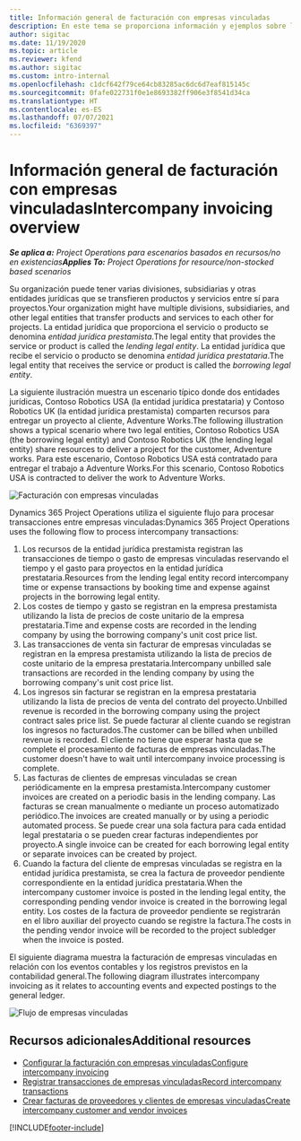 ```yaml
---
title: Información general de facturación con empresas vinculadas
description: En este tema se proporciona información y ejemplos sobre la facturación con empresas vinculadas para proyectos.
author: sigitac
ms.date: 11/19/2020
ms.topic: article
ms.reviewer: kfend
ms.author: sigitac
ms.custom: intro-internal
ms.openlocfilehash: c1dcf642f79ce64cb83285ac6dc6d7eaf815145c
ms.sourcegitcommit: 0fafe022731f0e1e8693382ff906e3f8541d34ca
ms.translationtype: HT
ms.contentlocale: es-ES
ms.lasthandoff: 07/07/2021
ms.locfileid: "6369397"
---
```

# <a name="intercompany-invoicing-overview"></a><span data-ttu-id="4e17e-103">Información general de facturación con empresas vinculadas</span><span class="sxs-lookup"><span data-stu-id="4e17e-103">Intercompany invoicing overview</span></span>

<span data-ttu-id="4e17e-104">_**Se aplica a:** Project Operations para escenarios basados en recursos/no en existencias_</span><span class="sxs-lookup"><span data-stu-id="4e17e-104">_**Applies To:** Project Operations for resource/non-stocked based scenarios_</span></span>

<span data-ttu-id="4e17e-105">Su organización puede tener varias divisiones, subsidiarias y otras entidades jurídicas que se transfieren productos y servicios entre sí para proyectos.</span><span class="sxs-lookup"><span data-stu-id="4e17e-105">Your organization might have multiple divisions, subsidiaries, and other legal entities that transfer products and services to each other for projects.</span></span> <span data-ttu-id="4e17e-106">La entidad jurídica que proporciona el servicio o producto se denomina *entidad jurídica prestamista*.</span><span class="sxs-lookup"><span data-stu-id="4e17e-106">The legal entity that provides the service or product is called the *lending legal entity*.</span></span> <span data-ttu-id="4e17e-107">La entidad jurídica que recibe el servicio o producto se denomina *entidad jurídica prestataria*.</span><span class="sxs-lookup"><span data-stu-id="4e17e-107">The legal entity that receives the service or product is called the *borrowing legal entity*.</span></span>

<span data-ttu-id="4e17e-108">La siguiente ilustración muestra un escenario típico donde dos entidades jurídicas, Contoso Robotics USA (la entidad jurídica prestataria) y Contoso Robotics UK (la entidad jurídica prestamista) comparten recursos para entregar un proyecto al cliente, Adventure Works.</span><span class="sxs-lookup"><span data-stu-id="4e17e-108">The following illustration shows a typical scenario where two legal entities, Contoso Robotics USA (the borrowing legal entity) and Contoso Robotics UK (the lending legal entity) share resources to deliver a project for the customer, Adventure works.</span></span> <span data-ttu-id="4e17e-109">Para este escenario, Contoso Robotics USA está contratado para entregar el trabajo a Adventure Works.</span><span class="sxs-lookup"><span data-stu-id="4e17e-109">For this scenario, Contoso Robotics USA is contracted to deliver the work to Adventure Works.</span></span>

![Facturación con empresas vinculadas](./media/IntercompanyScenario.png) 

<span data-ttu-id="4e17e-111">Dynamics 365 Project Operations utiliza el siguiente flujo para procesar transacciones entre empresas vinculadas:</span><span class="sxs-lookup"><span data-stu-id="4e17e-111">Dynamics 365 Project Operations uses the following flow to process intercompany transactions:</span></span>

1. <span data-ttu-id="4e17e-112">Los recursos de la entidad jurídica prestamista registran las transacciones de tiempo o gasto de empresas vinculadas reservando el tiempo y el gasto para proyectos en la entidad jurídica prestataria.</span><span class="sxs-lookup"><span data-stu-id="4e17e-112">Resources from the lending legal entity record intercompany time or expense transactions by booking time and expense against projects in the borrowing legal entity.</span></span>
2. <span data-ttu-id="4e17e-113">Los costes de tiempo y gasto se registran en la empresa prestamista utilizando la lista de precios de coste unitario de la empresa prestataria.</span><span class="sxs-lookup"><span data-stu-id="4e17e-113">Time and expense costs are recorded in the lending company by using the borrowing company's unit cost price list.</span></span>
3. <span data-ttu-id="4e17e-114">Las transacciones de venta sin facturar de empresas vinculadas se registran en la empresa prestamista utilizando la lista de precios de coste unitario de la empresa prestataria.</span><span class="sxs-lookup"><span data-stu-id="4e17e-114">Intercompany unbilled sale transactions are recorded in the lending company by using the borrowing company's unit cost price list.</span></span>
4. <span data-ttu-id="4e17e-115">Los ingresos sin facturar se registran en la empresa prestataria utilizando la lista de precios de venta del contrato del proyecto.</span><span class="sxs-lookup"><span data-stu-id="4e17e-115">Unbilled revenue is recorded in the borrowing company using the project contract sales price list.</span></span> <span data-ttu-id="4e17e-116">Se puede facturar al cliente cuando se registran los ingresos no facturados.</span><span class="sxs-lookup"><span data-stu-id="4e17e-116">The customer can be billed when unbilled revenue is recorded.</span></span> <span data-ttu-id="4e17e-117">El cliente no tiene que esperar hasta que se complete el procesamiento de facturas de empresas vinculadas.</span><span class="sxs-lookup"><span data-stu-id="4e17e-117">The customer doesn't have to wait until intercompany invoice processing is complete.</span></span>
5. <span data-ttu-id="4e17e-118">Las facturas de clientes de empresas vinculadas se crean periódicamente en la empresa prestamista.</span><span class="sxs-lookup"><span data-stu-id="4e17e-118">Intercompany customer invoices are created on a periodic basis in the lending company.</span></span> <span data-ttu-id="4e17e-119">Las facturas se crean manualmente o mediante un proceso automatizado periódico.</span><span class="sxs-lookup"><span data-stu-id="4e17e-119">The invoices are created manually or by using a periodic automated process.</span></span> <span data-ttu-id="4e17e-120">Se puede crear una sola factura para cada entidad legal prestataria o se pueden crear facturas independientes por proyecto.</span><span class="sxs-lookup"><span data-stu-id="4e17e-120">A single invoice can be created for each borrowing legal entity or separate invoices can be created by project.</span></span>
6. <span data-ttu-id="4e17e-121">Cuando la factura del cliente de empresas vinculadas se registra en la entidad jurídica prestamista, se crea la factura de proveedor pendiente correspondiente en la entidad jurídica prestataria.</span><span class="sxs-lookup"><span data-stu-id="4e17e-121">When the intercompany customer invoice is posted in the lending legal entity, the corresponding pending vendor invoice is created in the borrowing legal entity.</span></span> <span data-ttu-id="4e17e-122">Los costes de la factura de proveedor pendiente se registrarán en el libro auxiliar del proyecto cuando se registre la factura.</span><span class="sxs-lookup"><span data-stu-id="4e17e-122">The costs in the pending vendor invoice will be recorded to the project subledger when the invoice is posted.</span></span>

<span data-ttu-id="4e17e-123">El siguiente diagrama muestra la facturación de empresas vinculadas en relación con los eventos contables y los registros previstos en la contabilidad general.</span><span class="sxs-lookup"><span data-stu-id="4e17e-123">The following diagram illustrates intercompany invoicing as it relates to accounting events and expected postings to the general ledger.</span></span>

![Flujo de empresas vinculadas](./media/IntercompanyFlow.png)

## <a name="additional-resources"></a><span data-ttu-id="4e17e-125">Recursos adicionales</span><span class="sxs-lookup"><span data-stu-id="4e17e-125">Additional resources</span></span>

- [<span data-ttu-id="4e17e-126">Configurar la facturación con empresas vinculadas</span><span class="sxs-lookup"><span data-stu-id="4e17e-126">Configure intercompany invoicing</span></span>](configure-intercompany-invoicing.md)
- [<span data-ttu-id="4e17e-127">Registrar transacciones de empresas vinculadas</span><span class="sxs-lookup"><span data-stu-id="4e17e-127">Record intercompany transactions</span></span>](create-intercompany-transactions.md)
- [<span data-ttu-id="4e17e-128">Crear facturas de proveedores y clientes de empresas vinculadas</span><span class="sxs-lookup"><span data-stu-id="4e17e-128">Create intercompany customer and vendor invoices</span></span>](create-intercompany-customer-vendor-invoices.md)


[!INCLUDE[footer-include](../includes/footer-banner.md)]